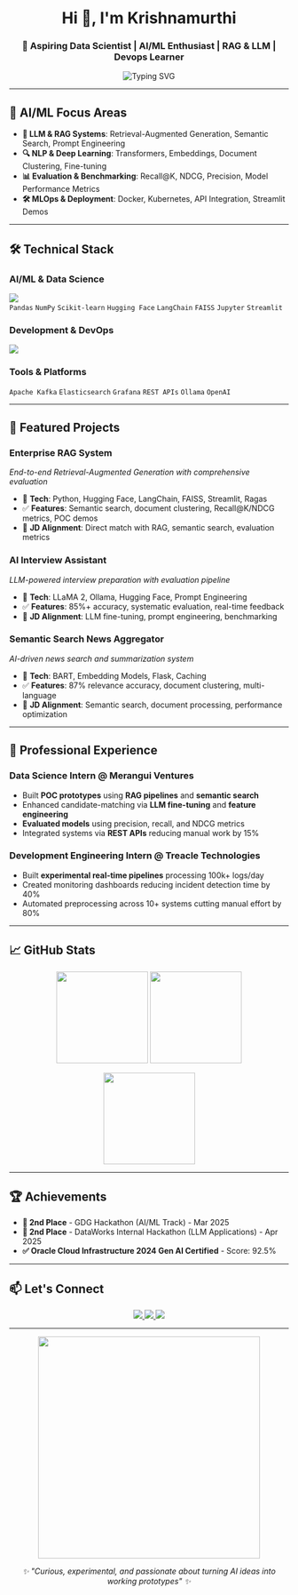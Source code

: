 <h1 align="center">Hi 👋, I'm Krishnamurthi</h1>
<h3 align="center">🚀 Aspiring Data Scientist | AI/ML Enthusiast | RAG & LLM | Devops Learner</h3>

<p align="center">
  <img src="https://readme-typing-svg.herokuapp.com?font=Fira+Code&size=22&pause=1000&color=00F7F7&width=600&lines=Passionate+about+AI%2FML+%26+Data+Science;Building+RAG+Systems+%26+LLM+Applications;Experimentation+%26+POC+Development" alt="Typing SVG" />
</p>

---

## 🔬 AI/ML Focus Areas

- **🤖 LLM & RAG Systems**: Retrieval-Augmented Generation, Semantic Search, Prompt Engineering
- **🔍 NLP & Deep Learning**: Transformers, Embeddings, Document Clustering, Fine-tuning
- **📊 Evaluation & Benchmarking**: Recall@K, NDCG, Precision, Model Performance Metrics
- **🛠️ MLOps & Deployment**: Docker, Kubernetes, API Integration, Streamlit Demos

---

## 🛠️ Technical Stack

### **AI/ML & Data Science**
<p align="left">
  <img src="https://skillicons.dev/icons?i=python,tensorflow,pytorch" />
  <br/>
  <code>Pandas</code> <code>NumPy</code> <code>Scikit-learn</code> <code>Hugging Face</code> <code>LangChain</code> <code>FAISS</code> <code>Jupyter</code> <code>Streamlit</code>
</p>

### **Development & DevOps**
<p align="left">
  <img src="https://skillicons.dev/icons?i=docker,kubernetes,git,github,postgresql,mysql,aws" />
</p>

### **Tools & Platforms**
<p align="left">
  <code>Apache Kafka</code> <code>Elasticsearch</code> <code>Grafana</code> <code>REST APIs</code> <code>Ollama</code> <code>OpenAI</code>
</p>

---

## 🚀 Featured Projects

### **Enterprise RAG System** 
*End-to-end Retrieval-Augmented Generation with comprehensive evaluation*
- 🔧 **Tech**: Python, Hugging Face, LangChain, FAISS, Streamlit, Ragas
- ✅ **Features**: Semantic search, document clustering, Recall@K/NDCG metrics, POC demos
- 🎯 **JD Alignment**: Direct match with RAG, semantic search, evaluation metrics

### **AI Interview Assistant** 
*LLM-powered interview preparation with evaluation pipeline*
- 🔧 **Tech**: LLaMA 2, Ollama, Hugging Face, Prompt Engineering
- ✅ **Features**: 85%+ accuracy, systematic evaluation, real-time feedback
- 🎯 **JD Alignment**: LLM fine-tuning, prompt engineering, benchmarking

### **Semantic Search News Aggregator**
*AI-driven news search and summarization system*
- 🔧 **Tech**: BART, Embedding Models, Flask, Caching
- ✅ **Features**: 87% relevance accuracy, document clustering, multi-language
- 🎯 **JD Alignment**: Semantic search, document processing, performance optimization

---

## 💼 Professional Experience

### **Data Science Intern** @ Merangui Ventures
- Built **POC prototypes** using **RAG pipelines** and **semantic search**
- Enhanced candidate-matching via **LLM fine-tuning** and **feature engineering**
- **Evaluated models** using precision, recall, and NDCG metrics
- Integrated systems via **REST APIs** reducing manual work by 15%

### **Development Engineering Intern** @ Treacle Technologies
- Built **experimental real-time pipelines** processing 100k+ logs/day
- Created monitoring dashboards reducing incident detection time by 40%
- Automated preprocessing across 10+ systems cutting manual effort by 80%

---

## 📈 GitHub Stats

<p align="center">
  <img src="https://github-readme-stats.vercel.app/api?username=krishnamurthi-ramesh&show_icons=true&theme=tokyonight&hide_title=true&hide_border=true" height="165em"/>
  <img src="https://github-readme-stats.vercel.app/api/top-langs/?username=krishnamurthi-ramesh&layout=compact&theme=tokyonight&hide_border=true" height="165em"/>
</p>

<p align="center">
  <img src="https://github-readme-streak-stats.herokuapp.com/?user=krishnamurthi-ramesh&theme=tokyonight&hide_border=true" height="165em"/>
</p>

---

## 🏆 Achievements

- **🥈 2nd Place** - GDG Hackathon (AI/ML Track) - Mar 2025
- **🥈 2nd Place** - DataWorks Internal Hackathon (LLM Applications) - Apr 2025
- **✅ Oracle Cloud Infrastructure 2024 Gen AI Certified** - Score: 92.5%

---

## 📫 Let's Connect

<p align="center">
  <a href="https://www.linkedin.com/in/krishna9003762619murthi/">
    <img src="https://img.shields.io/badge/LinkedIn-0A66C2?logo=linkedin&logoColor=white&style=for-the-badge"/>
  </a>
  <a href="mailto:kiccha1703@gmail.com">
    <img src="https://img.shields.io/badge/Email-D14836?logo=gmail&logoColor=white&style=for-the-badge"/>
  </a>
  <a href="https://github.com/krishnamurthi-ramesh">
    <img src="https://img.shields.io/badge/Portfolio-171515?logo=github&logoColor=white&style=for-the-badge"/>
  </a>
</p>

---

<p align="center">
  <img src="https://raw.githubusercontent.com/krishnamurthi-ramesh/krishnamurthi-ramesh/main/assets/coding.gif" width="400"/>
</p>

<p align="center">
  <i>✨ "Curious, experimental, and passionate about turning AI ideas into working prototypes" ✨</i>
</p>
